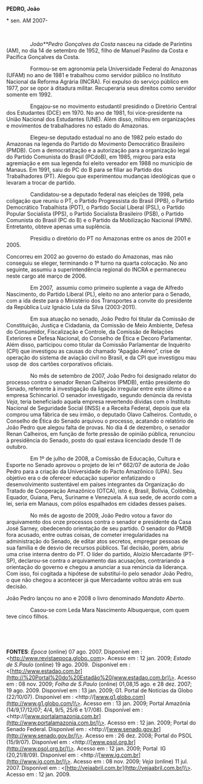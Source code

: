 **PEDRO, João**

\* sen. AM 2007-

 

                *João**Pedro Gonçalves da Costa* nasceu na cidade de
Parintins (AM), no dia 14 de setembro de 1952, filho de Manuel Paulino
da Costa e Pacífica Gonçalves da Costa.

                Formou-se em agronomia pela Universidade Federal do
Amazonas (UFAM) no ano de 1981 e trabalhou como servidor público no
Instituto Nacional da Reforma Agrária (INCRA). Foi expulso do serviço
público em 1977, por se opor à ditadura militar. Recuperaria seus
direitos como servidor somente em 1992.

                Engajou-se no movimento estudantil presidindo o
Diretório Central dos Estudantes (DCE) em 1970. No ano de 1981, foi
vice-presidente na União Nacional dos Estudantes (UNE). Além disso,
militou em organizações e movimentos de trabalhadores no estado do
Amazonas.

                Elegeu-se deputado estadual no ano de 1982 pelo estado
do Amazonas na legenda do Partido do Movimento Democrático Brasileiro
(PMDB). Com a democratização e a autorização para a organização legal do
Partido Comunista do Brasil (PCdoB), em 1985, migrou para esta
agremiação e em sua legenda foi eleito vereador em 1988 no município de
Manaus. Em 1991, saiu do PC do B para se filiar ao Partido dos
Trabalhadores (PT). Alegou que experimentou mudanças ideológicas que o
levaram a trocar de partido.

                Candidatou-se a deputado federal nas eleições de 1998,
pela coligação que reuniu o PT, o Partido Progressista do Brasil (PPB),
o Partido Democrático Trabalhista (PDT), o Partido Social Liberal (PSL),
o Partido Popular Socialista (PPS), o Partido Socialista Brasileiro
(PSB), o Partido Comunista do Brasil (PC do B) e o Partido da
Mobilização Nacional (PMN). Entretanto, obteve apenas uma suplência.

                Presidiu o diretório do PT no Amazonas entre os anos de
2001 e 2005.

Concorreu em 2002 ao governo do estado do Amazonas, mas não conseguiu se
eleger, terminando o 1º turno na quarta colocação. No ano seguinte,
assumiu a superintendência regional do INCRA e permaneceu neste cargo
até março de 2006.

                Em 2007,  assumiu como primeiro suplente a vaga de
Alfredo Nascimento, do Partido Liberal (PL), eleito no ano anterior para
o Senado, com a ida deste para o Ministério dos Transportes a convite do
presidente da República Luiz Ignácio Lula da Silva (2003-2011).

                Em sua atuação no senado, João Pedro foi titular da
Comissão de Constituição, Justiça e Cidadania, da Comissão de Meio
Ambiente, Defesa do Consumidor, Fiscalização e Controle, da Comissão de
Relações Exteriores e Defesa Nacional, do Conselho de Ética e Decoro
Parlamentar. Além disso, participou como titular da Comissão Parlamentar
de Inquérito (CPI) que investigou as causas do chamado “Apagão Aéreo”,
crise de operação do sistema de aviação civil no Brasil, e da CPI que
investigou mau usop de  dos cartões corporativos oficiais.

                No mês de setembro de 2007, João Pedro foi designado
relator do processo contra o senador Renan Calheiros (PMDB), então
presidente do Senado, referente à investigação da ligação irregular
entre este último e a empresa Schincariol. O senador investigado,
segundo denúncia da revista *Veja*, teria beneficiado aquela empresa
revertendo dívidas com o Instituto Nacional de Seguridade Social (INSS)
e a Receita Federal, depois que ela comprou uma fábrica de seu irmão, o
deputado Olavo Calheiros. Contudo, o Conselho de Ética do Senado
arquivou o processo, acatando o relatório de João Pedro que alegou falta
de provas. No dia 4 de dezembro, o senador Renan Calheiros, em função de
forte pressão de opinião pública, renunciou à presidência do Senado,
posto do qual estava licenciado desde 11 de outubro. 

                Em 1º de julho de 2008, a Comissão de Educação, Cultura
e Esporte no Senado aprovou o projeto de lei n° 662/07 de autoria de
João Pedro para a criação da Universidade do Pacto Amazônico (UPA). Seu
objetivo era o de oferecer educação superior enfatizando o
desenvolvimento sustentável em países integrantes da Organização do
Tratado de Cooperação Amazônico (OTCA), isto é, Brasil, Bolívia,
Colômbia, Equador, Guiana, Peru, Suriname e Venezuela. A sua sede, de
acordo com a lei, seria em Manaus, com pólos espalhados em cidades
desses países.

                No mês de agosto de 2009, João Pedro votou a favor do
arquivamento dos onze processos contra o senador e presidente da Casa
José Sarney, obedecendo orientação de seu partido. O senador do PMDB
fora acusado, entre outras coisas, de cometer irregularidades na
administração do Senado, de editar atos secretos, empregar pessoas de
sua família e de desvio de recursos públicos. Tal decisão, porém, abriu 
uma crise interna dentro do PT. O líder do partido, Aloízio Mercadante
(PT-SP), declarou-se contra o arquivamento das acusações, contrariando a
orientação do governo e chegou a anunciar a sua renúncia da liderança.
Com isso, foi cogitada a hipótese de substituí-lo pelo senador João
Pedro, o que não chegou a acontecer já que Mercadante voltou atrás em
sua decisão.

João Pedro lançou no ano e 2008 o livro denominado *Mandato Aberto*.

                Casou-se com Leda Mara Nascimento Albuquerque, com quem
teve cinco filhos.

 

 

**FONTES**: *Época* (online) 07 ago. 2007. Disponível em :
\<[http://www.revistaepoca.globo.
com](http://www.revistaepoca.globo.%20com/)\>. Acesso em : 12 jan. 2009;
*Estado de S.Paulo* (online) 19 ago. 2009.  Disponível em :
\<[http://www.estadao.com.br](http://%20Portal%20do%20Estadão%20(www.estadao.com.br)\>.
Acesso em : 08 nov. 2009; *Folha de S.Paulo* (online) 01,08,15 ago. e 28
dez. 2007; 19 ago. 2009. Disponível em : 13 jan. 2009; G1. Portal de
Notícias da Globo (22/10/07). Disponível em :
\<http://[www.g1.globo.com](http://www.g1.globo.com/)\>. Acesso em : 13
jan. 2009; Portal Amazônia (14/9,17/12/07; 4/4, 9/5, 25/6 e 1/7/08).
Disponível em :
\<http://[www.portalamazonia.com.br](http://www.portalamazonia.com.br/)\>.
Acesso em : 12 jan. 2009; Portal do Senado Federal. Disponível em :
\<http://[www.senado.gov.br](http://www.senado.gov.br/)\>. Acesso em :
26 dez. 2008; Portal do PSOL (15/9/07). Disponível em :
\<http://[www.psol.org.br](http://www.psol.org.br/)\>. Acesso em : 12
jan. 2009; Portal  IG (20,21/8/09). Disponível em :
\<http://[www.ig.com.br](http://www.ig.com.br/)\>. Acesso em : 08 nov.
2009; *Veja* (online) 11 jul. 2007. Disponível em :
\<[http://vejaabril.com.br](http://vejaabril.com.br/)\>. Acesso em : 12
jan. 2009.

 

 

 

 

 

 

 

 

 

 

 

 
